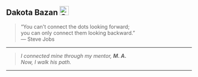 ## Dakota Bazan <img src="https://media.giphy.com/media/8uk3h47JvwFgazeMRS/giphy.gif" width="25" alt="Corazón púrpura animado" />

> “You can't connect the dots looking forward;  
> you can only connect them looking backward.”  
> — Steve Jobs

---

> *I connected mine through my mentor, **M. A.**  
> Now, I walk his path.*

---


